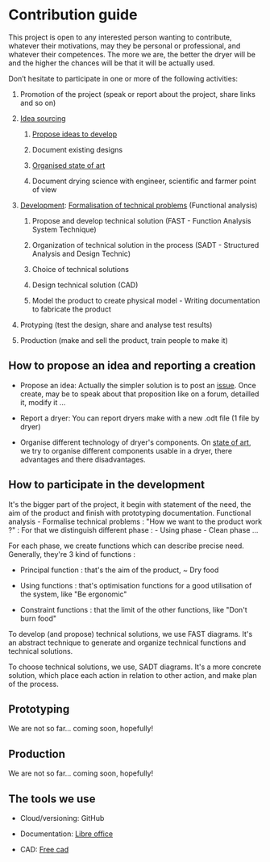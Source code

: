 Contribution guide
==================

This project is open to any interested person wanting to contribute, whatever
their motivations, may they be personal or professional, and whatever their
competences. The more we are, the better the dryer will be and the higher the
chances will be that it will be actually used.

Don’t hesitate to participate in one or more of the following activities:

1.  Promotion of the project (speak or report about the project, share links and
    so on)

2.  [Idea
    sourcing](https://github.com/Gillou38/Drying-open-source-solution/tree/master/01%20-%20Ideas%20and%20concepts)

    1.  [Propose ideas to
        develop](https://github.com/Gillou38/Drying-open-source-solution/issues)

    2.  Document existing designs

    3.  [Organised state of
        art](https://github.com/Gillou38/Drying-open-source-solution/blob/master/01%20-%20Ideas%20and%20concepts/State%20of%20art.md)

    4. Document drying science with engineer, scientific and farmer point of view

3.  [Development](https://github.com/Gillou38/Drying-open-source-solution/tree/master/02%20-%20Developing):
    [Formalisation of technical
    problems](https://github.com/Gillou38/Drying-open-source-solution/tree/master/02%20-%20Developing/01%20-%20Functional%20analysis)
    (Functional analysis)

    1.  Propose and develop technical solution (FAST - Function Analysis System
        Technique)

    2.  Organization of technical solution in the process (SADT - Structured
        Analysis and Design Technic)

    3.  Choice of technical solutions

    4.  Design technical solution (CAD)

    5.  Model the product to create physical model - Writing documentation to
        fabricate the product

4.  Protyping (test the design, share and analyse test results)

5.  Production (make and sell the product, train people to make it)

How to propose an idea and reporting a creation
-----------------------------------------------

-   Propose an idea: Actually the simpler solution is to post an
    [issue](https://github.com/Gillou38/Drying-open-source-solution/issues).
    Once create, may be to speak about that proposition like on a forum,
    detailled it, modify it ...

-   Report a dryer: You can report dryers make with a new .odt file (1 file by
    dryer)

-   Organise different technology of dryer's components. On [state of
    art](https://github.com/Gillou38/Drying-open-source-solution/blob/master/01%20-%20Ideas%20and%20concepts/State%20of%20art.odt),
    we try to organise different components usable in a dryer, there advantages
    and there disadvantages.

How to participate in the development
-------------------------------------

It's the bigger part of the project, it begin with statement of the need, the
aim of the product and finish with prototyping documentation. Functional
analysis - Formalise technical problems : "How we want to the product work ?" :
For that we distinguish different phase : - Using phase - Clean phase ...

For each phase, we create functions which can describe precise need. Generally,
they're 3 kind of functions :

-   Principal function : that's the aim of the product, \~ Dry food

-   Using functions : that's optimisation functions for a good utilisation of
    the system, like "Be ergonomic"

-   Constraint functions : that the limit of the other functions, like "Don't
    burn food"

To develop (and propose) technical solutions, we use FAST diagrams. It's an
abstract technique to generate and organize technical functions and technical
solutions.

To choose technical solutions, we use, SADT diagrams. It's a more concrete
solution, which place each action in relation to other action, and make plan of
the process.

Prototyping
-----------

We are not so far... coming soon, hopefully!

Production
----------

We are not so far... coming soon, hopefully!

The tools we use
----------------

-   Cloud/versioning: GitHub

-   Documentation: [Libre office](http://www.libreoffice.org/)

-   CAD: [Free cad](https://freecadweb.org/)
